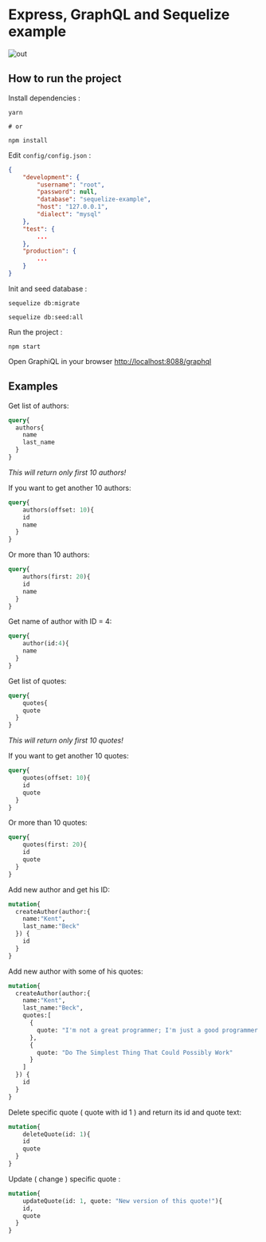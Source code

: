 # Express, GraphQL and Sequelize example

![out](https://user-images.githubusercontent.com/8142965/28421804-7dc7aa9e-6d66-11e7-9e1d-0c6c5b804464.gif)

## How to run the project

Install dependencies :

```shell
yarn

# or

npm install
```

Edit `config/config.json` :

```json
{
    "development": {
        "username": "root",
        "password": null,
        "database": "sequelize-example",
        "host": "127.0.0.1",
        "dialect": "mysql"
    },
    "test": {
        ...
    },
    "production": {
        ...
    }
}
```

Init and seed database :

```shell
sequelize db:migrate

sequelize db:seed:all
```

Run the project :

```shell
npm start
```

Open GraphiQL in your browser [http://localhost:8088/graphql](http://localhost:8088/graphql)

## Examples

Get list of authors:

```graphql
query{
  authors{
    name
    last_name
  }
}
```

*This will return only first 10 authors!*

If you want to get another 10 authors:

```graphql
query{
	authors(offset: 10){
    id
    name
  }
}
```

Or more than 10 authors:

```graphql
query{
	authors(first: 20){
    id
    name
  }
}
```

Get name of author with ID = 4:

```GraphQL
query{
	author(id:4){
    name
  }
}
```

Get list of quotes:

```graphql
query{
	quotes{
    quote
  }
}
```

*This will return only first 10 quotes!*

If you want to get another 10 quotes:

```graphql
query{
	quotes(offset: 10){
    id
    quote
  }
}
```

Or more than 10 quotes:

```graphql
query{
	quotes(first: 20){
    id
    quote
  }
}
```

Add new author and get his ID:

```graphql
mutation{
  createAuthor(author:{
    name:"Kent",
    last_name:"Beck"
  }) {
    id
  }
}
```

Add new author with some of his quotes:

```graphql
mutation{
  createAuthor(author:{
    name:"Kent",
    last_name:"Beck",
    quotes:[
      {
        quote: "I'm not a great programmer; I'm just a good programmer with great habits."
      },
      {
        quote: "Do The Simplest Thing That Could Possibly Work"
      }
    ]
  }) {
    id
  }
}
```

Delete specific quote ( quote with id 1 ) and return its id and quote text:

```graphql
mutation{
	deleteQuote(id: 1){
    id
    quote
  }
}
```

Update ( change ) specific quote :

```graphql
mutation{
	updateQuote(id: 1, quote: "New version of this quote!"){
    id,
    quote
  }
}
```
